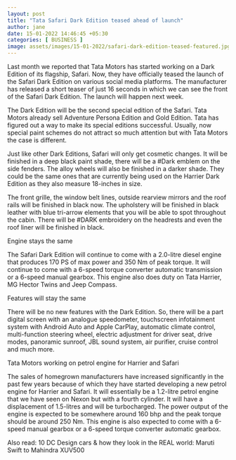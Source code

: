 ```yaml
---
layout: post
title: "Tata Safari Dark Edition teased ahead of launch"
author: jane 
date: 15-01-2022 14:46:45 +05:30 
categories: [ BUSINESS ] 
image: assets/images/15-01-2022/safari-dark-edition-teased-featured.jpg
---
```

Last month we reported that Tata Motors has started working on a Dark Edition of its flagship, Safari. Now, they have officially teased the launch of the Safari Dark Edition on various social media platforms. The manufacturer has released a short teaser of just 16 seconds in which we can see the front of the Safari Dark Edition. The launch will happen next week.

The Dark Edition will be the second special edition of the Safari. Tata Motors already sell Adventure Persona Edition and Gold Edition. Tata has figured out a way to make its special editions successful. Usually, now special paint schemes do not attract so much attention but with Tata Motors the case is different.

Just like other Dark Editions, Safari will only get cosmetic changes. It will be finished in a deep black paint shade, there will be a #Dark emblem on the side fenders. The alloy wheels will also be finished in a darker shade. They could be the same ones that are currently being used on the Harrier Dark Edition as they also measure 18-inches in size.

The front grille, the window belt lines, outside rearview mirrors and the roof rails will be finished in black now. The upholstery will be finished in black leather with blue tri-arrow elements that you will be able to spot throughout the cabin. There will be #DARK embroidery on the headrests and even the roof liner will be finished in black.

Engine stays the same

The Safari Dark Edition will continue to come with a 2.0-litre diesel engine that produces 170 PS of max power and 350 Nm of peak torque. It will continue to come with a 6-speed torque converter automatic transmission or a 6-speed manual gearbox. This engine also does duty on Tata Harrier, MG Hector Twins and Jeep Compass.

Features will stay the same

There will be no new features with the Dark Edition. So, there will be a part digital screen with an analogue speedometer, touchscreen infotainment system with Android Auto and Apple CarPlay, automatic climate control, multi-function steering wheel, electric adjustment for driver seat, drive modes, panoramic sunroof, JBL sound system, air purifier, cruise control and much more.

Tata Motors working on petrol engine for Harrier and Safari

The sales of homegrown manufacturers have increased significantly in the past few years because of which they have started developing a new petrol engine for Harrier and Safari. It will essentially be a 1.2-litre petrol engine that we have seen on Nexon but with a fourth cylinder. It will have a displacement of 1.5-litres and will be turbocharged. The power output of the engine is expected to be somewhere around 160 bhp and the peak torque should be around 250 Nm. This engine is also expected to come with a 6-speed manual gearbox or a 6-speed torque converter automatic gearbox.

Also read: 10 DC Design cars & how they look in the REAL world: Maruti Swift to Mahindra XUV500